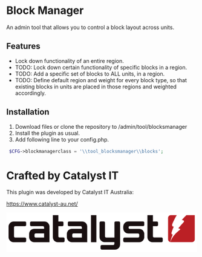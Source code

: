 # Block Manager #

An admin tool that allows you to control a block layout across units.

## Features ##
* Lock down functionality of an entire region.
* TODO: Lock down certain functionality of specific blocks in a region.
* TODO: Add a specific set of blocks to ALL units, in a region.
* TODO: Define default region and weight for every block type, so that existing blocks in units are placed in those regions and weighted accordingly.

## Installation ##
1. Download files or clone the repository to /admin/tool/blocksmanager
2. Install the plugin as usual.
3. Add following line to your config.php.

```php
 $CFG->blockmanagerclass = '\\tool_blocksmanager\\blocks';
```

# Crafted by Catalyst IT


This plugin was developed by Catalyst IT Australia:

https://www.catalyst-au.net/

![Catalyst IT](/pix/catalyst-logo.png?raw=true)
